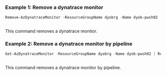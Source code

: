 ### Example 1: Remove a dynatrace monitor
```powershell
Remove-AzDynatraceMonitor -ResourceGroupName dyobrg -Name dyob-pwsh02
```

```output
```

This command removes a dynatrace monitor.

### Example 2: Remove a dynatrace monitor by pipeline
```powershell
Get-AzDynatraceMonitor -ResourceGroupName dyobrg -Name dyob-pwsh02 | Remove-AzDynatraceMonitor
```

```output
```

This command removes a dynatrace monitor by pipeline.